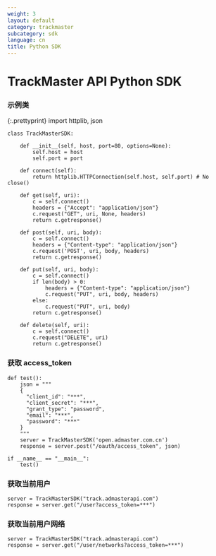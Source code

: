 ```yaml
---
weight: 3
layout: default
category: trackmaster
subcategory: sdk
language: cn
title: Python SDK
---
```


# TrackMaster API Python SDK

### 示例类

{:.prettyprint}
    import httplib, json

    class TrackMasterSDK:

        def __init__(self, host, port=80, options=None):
            self.host = host
            self.port = port

        def connect(self):
            return httplib.HTTPConnection(self.host, self.port) # No close()

        def get(self, uri):
            c = self.connect()
            headers = {"Accept": "application/json"}
            c.request("GET", uri, None, headers)
            return c.getresponse()

        def post(self, uri, body):
            c = self.connect()
            headers = {"Content-type": "application/json"}
            c.request('POST', uri, body, headers)
            return c.getresponse()

        def put(self, uri, body):
            c = self.connect()
            if len(body) > 0:
                headers = {"Content-type": "application/json"}
                c.request("PUT", uri, body, headers)
            else:
                c.request("PUT", uri, body)
            return c.getresponse()

        def delete(self, uri):
            c = self.connect()
            c.request("DELETE", uri)
            return c.getresponse()

### 获取 access_token

    def test():
        json = """
        {
          "client_id": "***",
          "client_secret": "***",
          "grant_type": "password",
          "email": "***",
          "password": "***"
        }
        """
        server = TrackMasterSDK('open.admaster.com.cn')
        response = server.post("/oauth/access_token", json)

    if __name__ == "__main__":
        test()

### 获取当前用户

    server = TrackMasterSDK("track.admasterapi.com")
    response = server.get("/user?access_token=***")

### 获取当前用户网络

    server = TrackMasterSDK("track.admasterapi.com")
    response = server.get("/user/networks?access_token=***")


